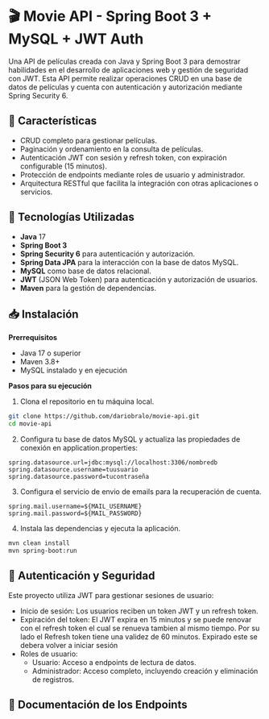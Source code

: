 # 🎬 Movie API - Spring Boot 3 + MySQL + JWT Auth
Una API de películas creada con Java y Spring Boot 3 para demostrar habilidades en el desarrollo de aplicaciones web y 
gestión de seguridad con JWT. Esta API permite realizar operaciones CRUD en una base de datos de películas y cuenta con 
autenticación y autorización mediante Spring Security 6.
  
## 📜 Características
* CRUD completo para gestionar películas.  
* Paginación y ordenamiento en la consulta de películas.  
* Autenticación JWT con sesión y refresh token, con expiración configurable (15 minutos).  
* Protección de endpoints mediante roles de usuario y administrador.  
* Arquitectura RESTful que facilita la integración con otras aplicaciones o servicios.  

## 🚀 Tecnologías Utilizadas
* **Java** 17  
* **Spring Boot 3**  
* **Spring Security 6** para autenticación y autorización.  
* **Spring Data JPA** para la interacción con la base de datos MySQL.  
* **MySQL** como base de datos relacional.  
* **JWT** (JSON Web Token) para autenticación y autorización de usuarios.  
* **Maven** para la gestión de dependencias.  

## 📥 Instalación
**Prerrequisitos**
* Java 17 o superior  
* Maven 3.8+  
* MySQL instalado y en ejecución

**Pasos para su ejecución**
1. Clona el repositorio en tu máquina local.
```bash
git clone https://github.com/dariobralo/movie-api.git
cd movie-api
```  
2. Configura tu base de datos MySQL y actualiza las propiedades de conexión en
   application.properties:
```properties
spring.datasource.url=jdbc:mysql://localhost:3306/nombredb
spring.datasource.username=tuusuario
spring.datasource.password=tucontraseña
```
  
3. Configura el servicio de envio de emails para la recuperación de cuenta.
```properties
spring.mail.username=${MAIL_USERNAME}
spring.mail.password=${MAIL_PASSWORD}
```
4. Instala las dependencias y ejecuta la aplicación.
```bash
mvn clean install
mvn spring-boot:run

```
  
## 🔑 Autenticación y Seguridad
Este proyecto utiliza JWT para gestionar sesiones de usuario:

* Inicio de sesión: Los usuarios reciben un token JWT y un refresh token.
* Expiración del token: El JWT expira en 15 minutos y se puede renovar con el refresh token
  el cual se renueva tambien al mismo tiempo.
  Por su lado el Refresh token tiene una validez de 60 minutos. Expirado este se debera volver
  a iniciar sesión
* Roles de usuario:
  * Usuario: Acceso a endpoints de lectura de datos.
  * Administrador: Acceso completo, incluyendo creación y eliminación de registros.

## 📖 Documentación de los Endpoints












